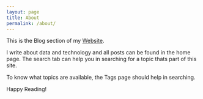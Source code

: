```yaml
---
layout: page
title: About
permalink: /about/
---
```


This is the Blog section of my [Website](https://rakash.github.io).

I write about data and technology and all posts can be found in the home page. The search tab can help you in searching for a topic thats part of this site.

To know what topics are available, the Tags page should help in searching. 


Happy Reading! 




